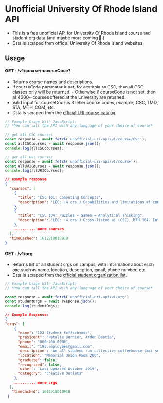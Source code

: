 # Unofficial University Of Rhode Island API
- This is a free unofficial API for University Of Rhode Island course and student org data (and maybe more coming 🙂 ).
- Data is scraped from official University Of Rhode Island websites.

## Usage

#### GET - /v1/course/:courseCode?
- Returns course names and descriptions.
- If courseCode paramater is set, for example as CSC, then all CSC classes only will be returned. - Otherwise if courseCode is not set, then all 4000~ courses offered at the University are returned. 
- Valid input for courseCode is 3 letter course codes, example, CSC, TMD, STA, MTH, COM, etc.
- Data is scraped from the [official URI course catalog](https://web.uri.edu/catalog/course-descriptions/).

```javascript
// Example Usage With JavaScript:
// *You can call the API with any language of your choice of course*

// get all CSC courses
const response = await fetch('unofficial-uri-api/v1/course/CSC');
const allCSCcourses = await response.json();
console.log(allCSCcourses);

// get all URI courses
const response = await fetch('unofficial-uri-api/v1/course');
const allURICourses = await response.json();
console.log(allURICourses);
```

```json
// example response
{
  "courses": [
    {
      "title": "CSC 101: Computing Concepts",
      "description": "LEC: (4 crs.) Capabilities and limitations of computers. Applications of computers in today's society. Overview of computing systems and programs. Students will complete several projects using a computer. (Lec. 3, Lab. 2/Online) Not open to students who have credit in any college-level computer science course, or to computer science majors. (B3) (B4)"
    },
    {
      "title": "CSC 104: Puzzles + Games = Analytical Thinking",
      "description": "LEC: (4 crs.) Cross-listed as (CSC), MTH 104. Introduces mathematical problem solving and computational thinking through puzzles and games. Students work in small groups on activities to enhance their analytic abilities. Topics include numbers, probability, logic, algorithms, and graphs. (Lec. 4) Pre: High school mathematics. No programming required. (B3)"
    },
    .......... more courses
  ],
  "timeCached": 1612918010918
} 
```


#### GET - /v1/org
- Returns list of all student orgs on campus, with information about each one such as name, location, description, email, phone number, etc. 
- Data is scraped from the [official student organization list](https://studentorg.apps.uri.edu/).
```javascript
// Example Usage With JavaScript:
// *You can call the API with any language of your choice of course*

const response = await fetch('unofficial-uri-api/v1/org');
const studentOrgs = await response.json();
console.log(studentOrgs);
```
```json
// Example Response:
{
"orgs": [
    {
      "name": "193 Student Coffeehouse",
      "president": "Natalie Bernier, Arden Bastia",
      "phone": "000-000-0000",
      "email": "193.employees@gmail.com",
      "description": "An all student run collective coffeehouse that serves fair trade coffee, tea, and other specialty drinks in a fun, inviting atmosphere! We host open mics, band nights, and movie nights. Follow us on Instagram to stay up to date with events (@193coffeehouse)!",
      "location": "Memorial Union Room 200",
      "graduate": false,
      "recognized": false,
      "other": "Last Updated October 2019",
      "category": "Creative Outlets"
    },
    .......... more orgs
  ],
   "timeCached": 1612918010918 
 }
```

